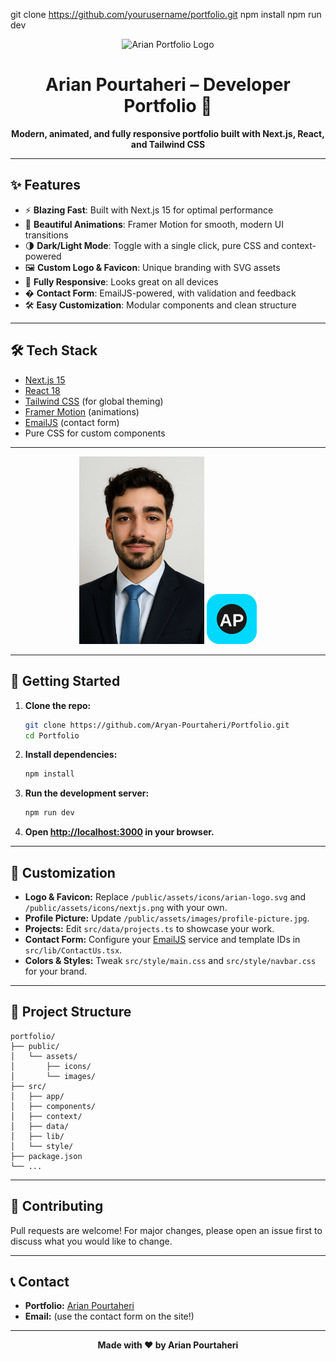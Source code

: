 git clone https://github.com/yourusername/portfolio.git
npm install
npm run dev

<div align="center">
	<img src="/assets/icons/arian-logo.svg" alt="Arian Portfolio Logo" width="80" />
	<h1>Arian Pourtaheri – Developer Portfolio 🚀</h1>
	<p><b>Modern, animated, and fully responsive portfolio built with Next.js, React, and Tailwind CSS</b></p>
</div>

---

## ✨ Features

- ⚡ **Blazing Fast**: Built with Next.js 15 for optimal performance
- 🎨 **Beautiful Animations**: Framer Motion for smooth, modern UI transitions
- 🌗 **Dark/Light Mode**: Toggle with a single click, pure CSS and context-powered
- 🖼️ **Custom Logo & Favicon**: Unique branding with SVG assets
- 📱 **Fully Responsive**: Looks great on all devices
- � **Contact Form**: EmailJS-powered, with validation and feedback
- 🛠️ **Easy Customization**: Modular components and clean structure

---

## 🛠️ Tech Stack

- [Next.js 15](https://nextjs.org/)
- [React 18](https://react.dev/)
- [Tailwind CSS](https://tailwindcss.com/) (for global theming)
- [Framer Motion](https://www.framer.com/motion/) (animations)
- [EmailJS](https://www.emailjs.com/) (contact form)
- Pure CSS for custom components

---

<div align="center">
	<img src="/public/assets/images/profile-picture.jpg" alt="Profile Screenshot" width="200" />
	<img src="/public/assets/icons/arian-logo.svg" alt="Logo Screenshot" width="80" />
</div>

---

## 🚀 Getting Started

1. **Clone the repo:**
   ```bash
   git clone https://github.com/Aryan-Pourtaheri/Portfolio.git
   cd Portfolio
   ```
2. **Install dependencies:**
   ```bash
   npm install
   ```
3. **Run the development server:**
   ```bash
   npm run dev
   ```
4. **Open [http://localhost:3000](http://localhost:3000) in your browser.**

---

## 📝 Customization

- **Logo & Favicon:** Replace `/public/assets/icons/arian-logo.svg` and `/public/assets/icons/nextjs.png` with your own.
- **Profile Picture:** Update `/public/assets/images/profile-picture.jpg`.
- **Projects:** Edit `src/data/projects.ts` to showcase your work.
- **Contact Form:** Configure your [EmailJS](https://dashboard.emailjs.com/) service and template IDs in `src/lib/ContactUs.tsx`.
- **Colors & Styles:** Tweak `src/style/main.css` and `src/style/navbar.css` for your brand.

---

## 📂 Project Structure

```
portfolio/
├── public/
│   └── assets/
│       ├── icons/
│       └── images/
├── src/
│   ├── app/
│   ├── components/
│   ├── context/
│   ├── data/
│   ├── lib/
│   └── style/
├── package.json
└── ...
```

---

## 🤝 Contributing

Pull requests are welcome! For major changes, please open an issue first to discuss what you would like to change.

---

## 📞 Contact

- **Portfolio:** [Arian Pourtaheri](https://github.com/Aryan-Pourtaheri)
- **Email:** (use the contact form on the site!)

---

<div align="center">
	<b>Made with ❤️ by Arian Pourtaheri</b>
</div>

